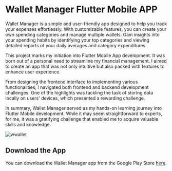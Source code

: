 # Wallet Manager Flutter Mobile APP

Wallet Manager is a simple and user-friendly app designed to help you track your expenses effortlessly. With customizable features, you can create your own spending categories and manage multiple wallets. Gain insights into your spending habits by identifying your top categories and viewing detailed reports of your daily averages and category expenditures.

This project marks my initiation into Flutter Mobile App development. It was born out of a personal need to streamline my financial management. I aimed to create an app that was not only intuitive but also packed with features to enhance user experience.

From designing the frontend interface to implementing various functionalities, I navigated both frontend and backend development challenges. One of the highlights was tackling the task of storing data locally on users' devices, which presented a rewarding challenge.

In summary, Wallet Manager served as my hands-on learning journey into Flutter Mobile development. While it may seem straightforward to experts, for me, it was a gratifying challenge that enabled me to acquire valuable skills and knowledge.

![wwallet](https://github.com/yousefjarbou/wallet-manager-Flutter/assets/166923297/e724ccd2-9abb-42bd-b079-8deb6dca0bb9)

## Download the App
You can download the Wallet Manager app from the Google Play Store [here](https://play.google.com/store/apps/details?id=com.yousocysumo.walletmanagersumo).

